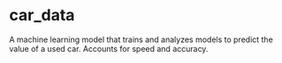 # car_data
A machine learning model that trains and analyzes models to predict the value of a used car. Accounts for speed and accuracy.
